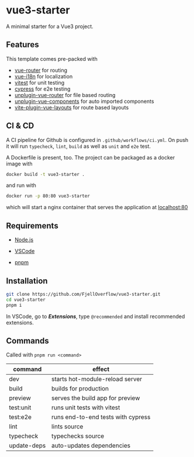 # vue3-starter

A minimal starter for a Vue3 project.

## Features

This template comes pre-packed with

- [vue-router](https://router.vuejs.org/) for routing
- [vue-i18n](https://vue-i18n.intlify.dev/) for localization
- [vitest](https://vitest.dev/) for unit testing
- [cypress](https://www.cypress.io/) for e2e testing
- [unplugin-vue-router](https://github.com/posva/unplugin-vue-router) for file based routing
- [unplugin-vue-components](https://github.com/unplugin/unplugin-vue-components) for auto imported components
- [vite-plugin-vue-layouts](https://github.com/JohnCampionJr/vite-plugin-vue-layouts) for route based layouts

## CI & CD

A CI pipeline for Github is configured in `.github/workflows/ci.yml`. On push it will run `typecheck`, `lint`, `build` as well as `unit` and `e2e` test.

A Dockerfile is present, too. The project can be packaged as a docker image with

```sh
docker build -t vue3-starter .
```

and run with

```sh
docker run -p 80:80 vue3-starter
```

which will start a nginx container that serves the application at [localhost:80](http://localhost:80)

## Requirements

- [Node.js](https://docs.npmjs.com/downloading-and-installing-node-js-and-npm)

- [VSCode](https://code.visualstudio.com/download)

- [pnpm](https://pnpm.io/installation)

## Installation

```sh
git clone https://github.com/FjellOverflow/vue3-starter.git
cd vue3-starter
pnpm i
```

In VSCode, go to ***Extensions***, type `@recommended` and install recommended extensions.

## Commands

Called with `pnpm run <command>`

| command     | effect                             |
|-------------|------------------------------------|
| dev         | starts hot-module-reload server     |
| build       | builds for production              |
| preview     | serves the build app for preview   |
| test:unit   | runs unit tests with vitest        |
| test:e2e    | runs end-to-end tests with cypress |
| lint        | lints source                       |
| typecheck   | typechecks source                  |
| update-deps | auto-updates dependencies          |
